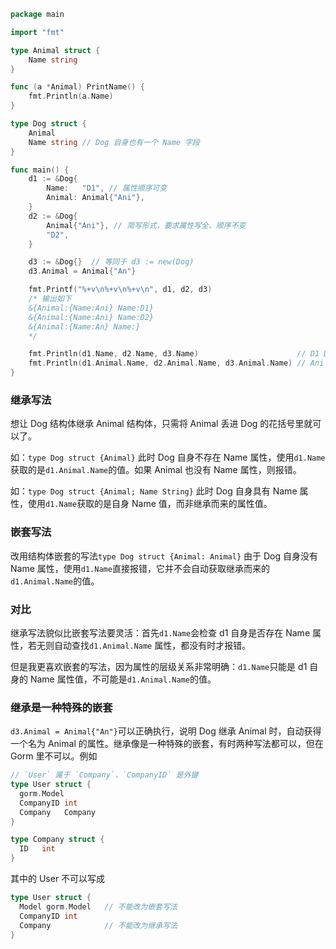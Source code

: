 ```go
package main

import "fmt"

type Animal struct {
	Name string
}

func (a *Animal) PrintName() {
	fmt.Println(a.Name)
}

type Dog struct {
	Animal
	Name string // Dog 自身也有一个 Name 字段
}

func main() {
	d1 := &Dog{
		Name:   "D1", // 属性顺序可变
		Animal: Animal{"Ani"},
	}
	d2 := &Dog{
		Animal{"Ani"}, // 简写形式，要求属性写全、顺序不变
		"D2",
	}

	d3 := &Dog{}  // 等同于 d3 := new(Dog)
	d3.Animal = Animal{"An"}

	fmt.Printf("%+v\n%+v\n%+v\n", d1, d2, d3)
	/* 输出如下
	&{Animal:{Name:Ani} Name:D1}
	&{Animal:{Name:Ani} Name:D2}
	&{Animal:{Name:An} Name:}
	*/

	fmt.Println(d1.Name, d2.Name, d3.Name)                      // D1 D2
	fmt.Println(d1.Animal.Name, d2.Animal.Name, d3.Animal.Name) // Ani Ani An
}

```

### 继承写法

想让 Dog 结构体继承 Animal 结构体，只需将 Animal 丢进 Dog 的花括号里就可以了。

如：`type Dog struct {Animal}`
此时 Dog 自身不存在 Name 属性，使用`d1.Name`获取的是`d1.Animal.Name`的值。如果 Animal 也没有 Name 属性，则报错。

如：`type Dog struct {Animal; Name String}`
此时 Dog 自身具有 Name 属性，使用`d1.Name`获取的是自身 Name 值，而非继承而来的属性值。

### 嵌套写法

改用结构体嵌套的写法`type Dog struct {Animal: Animal}`
由于 Dog 自身没有 Name 属性，使用`d1.Name`直接报错，它并不会自动获取继承而来的`d1.Animal.Name`的值。

### 对比

继承写法貌似比嵌套写法要灵活：首先`d1.Name`会检查 d1 自身是否存在 Name 属性，若无则自动查找`d1.Animal.Name` 属性，都没有时才报错。

但是我更喜欢嵌套的写法，因为属性的层级关系非常明确：`d1.Name`只能是 d1 自身的 Name 属性值，不可能是`d1.Animal.Name`的值。

### 继承是一种特殊的嵌套

`d3.Animal = Animal{"An"}`可以正确执行，说明 Dog 继承 Animal 时，自动获得一个名为 Animal 的属性。继承像是一种特殊的嵌套，有时两种写法都可以，但在 Gorm 里不可以。例如

```go
// `User` 属于 `Company`，`CompanyID` 是外键
type User struct {
  gorm.Model
  CompanyID int
  Company   Company
}

type Company struct {
  ID   int
}
```

其中的 User 不可以写成

```go
type User struct {
  Model gorm.Model   // 不能改为嵌套写法
  CompanyID int
  Company            // 不能改为继承写法
}
```
